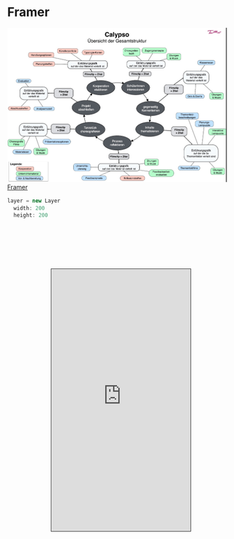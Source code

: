 # Framer

![test](/images/logo.jpg)
[Framer](https://framer.cloud/qTGEZ)
```javascript
layer = new Layer
  width: 200
  height: 200
```
<iframe width="320" height="600" style="border:1px solid #222; margin:100px;" src="https://framer.cloud/qTGEZ">


